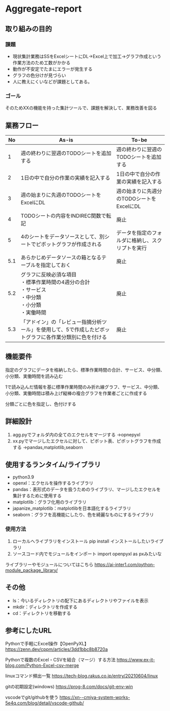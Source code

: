 # Aggregate-report

## 取り組みの目的
### 課題
- 現状集計業務はSSをExcelシートにDL→Excel上で加工→グラフ作成という作業方法のため工数がかかる
- 動作が不安定でたまにエラーが発生する
- グラフの色分けが見づらい
- 人に教えにくいなどが課題としてある。

### ゴール
そのためXXの機能を持った集計ツールで、課題を解決して、業務改善を図る

## 業務フロー
| No  | As-is                                                                                                     | To-be                                            | 
| ---- | -------------------------------------------------------------------------------------------------------- | ------------------------------------------------ | 
| 1   | 週の終わりに翌週のTODOシートを追加する                                                                    | 週の終わりに翌週のTODOシートを追加する           | 
| 2   | 1日の中で自分の作業の実績を記入する                                                                       | 1日の中で自分の作業の実績を記入する              | 
| 3   | 週の始まりに先週のTODOシートをExcelにDL                                                                   | 週の始まりに先週分のTODOシートをExcelにDL        | 
| 4   | TODOシートの内容をINDIREC関数で転記                                                                       | 廃止                                             | 
| 5   | 4のシートをデータソースとして、別シートでピボットグラフが作成される                                       | データを指定のフォルダに格納し、スクリプトを実行 | 
| 5.1 | あらかじめデータソースの箱となるテーブルを指定しておく                                                    | 廃止                                             | 
| 5.2 | グラフに反映必須な項目<br>・標準作業時間の4週分の合計<br>・サービス<br>・中分類<br>・小分類<br>・実働時間 | 廃止                                             | 
| 5.3 | 「アドイン」の「レビュー指摘分析ツール」を使用して、5で作成したピボットグラフに各作業分類別に色を付ける   | 廃止                                             | 

## 機能要件

指定のグラフにデータを格納したら、標準作業時間の合計、サービス、中分類、小分類、実働時間を読み込む

1で読み込んだ情報を基に標準作業時間のみ折れ線グラフ、サービス、中分類、小分類、実働時間は積み上げ縦棒の複合グラフを作業者ごとに作成する

分類ごとに色を指定し、色付けする

## 詳細設計
1. agg.pyでフォルダ内の全てのエクセルをマージする
→opnepyxl
2. xx.pyでマージしたエクセルに対して、ピボット表、ピボットグラフを作成する
→pandas,matplotlib,seaborn


## 使用するランタイム/ライブラリ
- python3.9
- openxl：エクセルを操作するライブラリ
- pandas：表形式のデータを扱うためのライブラリ、マージしたエクセルを集計するために使用する
- matplotlib：グラフ化用のライブラリ
- japanize_matplotlib：matplotlibを日本語化するライブラリ
- seaborn：グラフを高機能にしたり、色を綺麗なものにするライブラリ

### 使用方法
1. ローカルへライブラリをインストール
pip install インストールしたいライブラリ
2. ソースコード内でモジュールをインポート
import openpyxl as pxみたいな

ライブラリーやモジュールについてはこちら
https://ai-inter1.com/python-module_package_library/

## その他
- ls：今いるディレクトリの配下にあるディレクトリやファイルを表示
- mkdir：ディレクトリを作成する
- cd：ディレクトリを移動する

## 参考にしたURL
Pythonで手軽にExcel操作【OpenPyXL】
https://zenn.dev/cppm/articles/3dd1bbc8b8720a

Pythonで複数のExcel・CSVを結合（マージ）する方法
https://www.ex-it-blog.com/Python-Excel-csv-merge

linuxコマンド頻出一覧
https://tech-blog.rakus.co.jp/entry/20210604/linux

gitの初期設定(windows)
https://prog-8.com/docs/git-env-win

vscodeでgit/githubを使う
https://xn--cmiya-system-works-5e4q.com/blog/detail/vscode-github/
